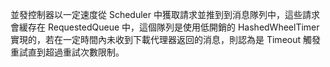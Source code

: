 並發控制器以一定速度從 Scheduler 中獲取請求並推到到消息隊列中，這些請求會緩存在 RequestedQueue 中，這個隊列是使用低開銷的 HashedWheelTimer 實現的，若在一定時間內未收到下載代理器返回的消息，則認為是 Timeout 觸發重試直到超過重試次數限制。


